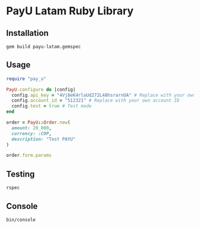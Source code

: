 # PayU Latam Ruby Library

## Installation

    gem build payu-latam.gemspec

## Usage

```ruby
require "pay_u"

PayU.configure do |config|
  config.api_key = "4Vj8eK4rloUd272L48hsrarnUA" # Replace with your own API key
  config.account_id = "512321" # Replace with your own account ID
  config.test = true # Test mode
end

order = PayU::Order.new(
  amount: 20_000,
  currency: :COP,
  description: "Test PAYU"
)

order.form.params
```

## Testing

    rspec

## Console

    bin/console
